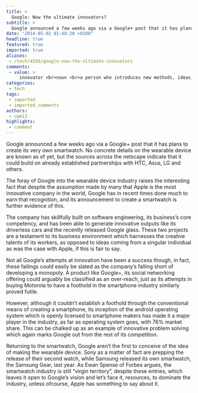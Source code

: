 ```yaml
---
title: >
  Google: Now the ultimate innovators?
subtitle: >
  Google announced a few weeks ago via a Google+ post that it has plans to create its very own smartwatch.
date: "2014-05-02 01:48:20 +0100"
headline: true
featured: true
imported: true
aliases:
 - /tech/4556/google-now-the-ultimate-innovators
comments:
 - value: >
     innovator <br>noun <br>a person who introduces new methods, ideas, or products. <br> <br>"Returning to the smartwatch, Google aren’t the first to conceive of the idea of making the wearable device." <br> <br>So not really innovating then? <br> <br>And they bought Android, hardly Google innovating. They are great at spotting other people innovating and paying enough money to get the Google brand on it.,innovator noun: a person who introduces new methods, ideas, or products. "Returning to the smartwatch, Google aren’t the first to conceive of the idea of making the wearable device." So not really innovating then? And they bought Android, hardly Google innovating. They are great at spotting other people innovating and paying enough money to get the Google brand on it.
categories:
 - tech
tags:
 - imported
 - imported_comments
authors:
 - cmm13
highlights:
 - comment
---
```


Google announced a few weeks ago via a Google+ post that it has plans to create its very own smartwatch. No concrete details on the wearable device are known as of yet, but the sources across the netscape indicate that it could build on already established partnerships with HTC, Asus, LG and others.

The foray of Google into the wearable device industry raises the interesting fact that despite the assumption made by many that Apple is the most innovative company in the world, Google has in recent times done much to earn that recognition, and its announcement to create a smartwatch is further evidence of this.

The company has skillfully built on software engineering, its business’s core competency, and has been able to generate innovative outputs like its driverless cars and the recently released Google glass. These two projects are a testament to its business environment which harnesses the creative talents of its workers, as opposed to ideas coming from a singular individual as was the case with Apple, if this is fair to say.

Not all Google’s attempts at innovation have been a success though, in fact, these failings could easily be slated as the company’s falling short of developing a monopoly. A product like Google+, its social networking offering could arguably be classified as an over-reach, just as its attempts in buying Motorola to have a foothold in the smartphone industry similarly proved futile.

However, although it couldn’t establish a foothold through the conventional means of creating a smartphone, its inception of the android operating system which is openly licensed to smartphone makers has made it a major player in the industry, as far as operating system goes, with 76% market share. This can be chalked up as an example of innovative problem solving which again marks Google out from the rest of its competition.

Returning to the smartwatch, Google aren’t the first to conceive of the idea of making the wearable device. Sony as a matter of fact are prepping the release of their second watch, while Samsung released its own smartwatch, the Samsung Gear, last year. As Ewan Spense of Forbes argues, the smartwatch industry is still “virgin territory”, despite these entries, which leaves it open to Google’s vision and let’s face it, resources, to dominate the industry, unless ofcourse, Apple has something to say about it.
